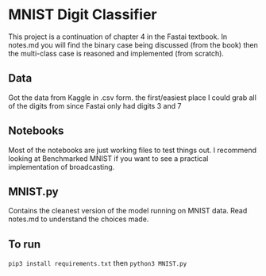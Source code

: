 # MNIST Digit Classifier

This project is a continuation of chapter 4 in the Fastai textbook.  In notes.md you will find the binary case being discussed (from the book) then the multi-class case is reasoned and implemented (from scratch).

## Data

Got the data from Kaggle in .csv form.  the first/easiest place I could grab all of the digits from since Fastai only had digits 3 and 7

## Notebooks

Most of the notebooks are just working files to test things out.  I recommend looking at Benchmarked MNIST if you want to see a practical implementation of broadcasting.   

## MNIST.py

Contains the cleanest version of the model running on MNIST data.  Read notes.md to understand the choices made.  

## To run

`pip3 install requirements.txt` then `python3 MNIST.py`






